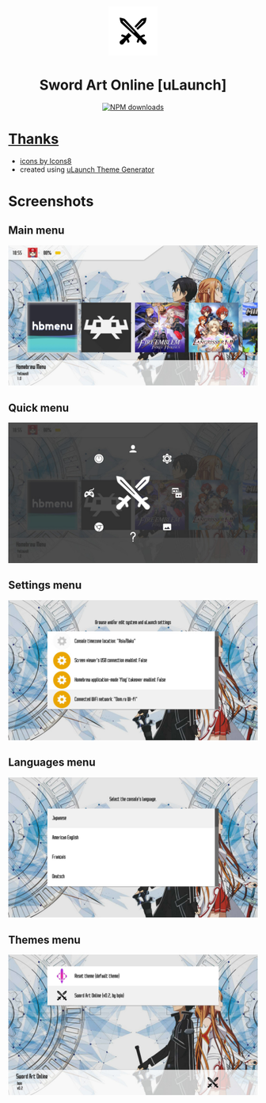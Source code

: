 <p align="center">
  <img width="100" height="100" src="Icon.png">
</p>
<h1 align="center">Sword Art Online [uLaunch]</h1>
<p align="center">
  <a href="https://github.com/bqio/ulaunch-sao/releases"><img src="https://img.shields.io/github/downloads/bqio/ulaunch-sao/total.svg" alt="NPM downloads"</a>
</p>

# Thanks
* icons by <a target="_blank" href="https://icons8.com">Icons8</a>
* created using [uLaunch Theme Generator](https://bqio.ru/ulaunch-theme-generator)

# Screenshots

## Main menu
![Main menu](screenshots/MainMenu.jpg)

## Quick menu
![Quick menu](screenshots/QuickMenu.jpg)

## Settings menu
![Settings menu](screenshots/SettingsMenu.jpg)

## Languages menu
![Languages menu](screenshots/LanguagesMenu.jpg)

## Themes menu
![Themes menu](screenshots/ThemesMenu.jpg)
